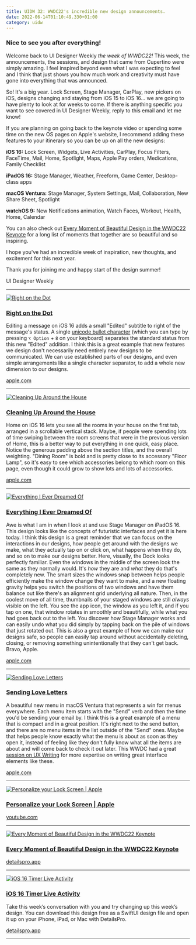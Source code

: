 ```yaml
---
title: UIDW 32: WWDC22's incredible new design announcements.
date: 2022-06-14T01:10:49.330+01:00
category: uidw
---
```


### Nice to see you after everything!

Welcome back to UI Designer Weekly _the week of WWDC22!_ This week, the announcements, the sessions, and design that came from Cupertino were simply amazing. I feel inspired beyond even what I was expecting to feel and I think that just shows you how much work and creativity must have gone into everything that was announced.

So! It's a big year. Lock Screen, Stage Manager, CarPlay, new pickers on iOS, designs changing and staying from iOS 15 to iOS 16... we are going to have plenty to look at for weeks to come. If there is anything specific you want to see covered in UI Designer Weekly, reply to this email and let me know!

If you are planning on going back to the keynote video or spending some time on the new OS pages on Apple's website, I recommend adding these features to your itinerary so you can be up on all the new designs:

**iOS 16:** Lock Screen, Widgets, Live Activities, CarPlay, Focus Filters, FaceTime, Mail, Home, Spotlight, Maps, Apple Pay orders, Medications, Family Checklist

**iPadOS 16:** Stage Manager, Weather, Freeform, Game Center, Desktop-class apps

**macOS Ventura:** Stage Manager, System Settings, Mail, Collaboration, New Share Sheet, Spotlight

**watchOS 9:** New Notifications animation, Watch Faces, Workout, Health, Home, Calendar

You can also check out [Every Moment of Beautiful Design in the WWDC22 Keynote](https://cur.at/Ob2qKka?m=web) for a long list of moments that together are so beautiful and so inspiring.

I hope you've had an incredible week of inspiration, new thoughts, and excitement for this next year.

Thank you for joining me and happy start of the design summer!

 UI Designer Weekly 

---

[![](https://assets.sahandnayebaziz.org/right-on-the-dot.jpeg "Right on the Dot")](https://cur.at/rGjmcmr?m=web) 

### [Right on the Dot](https://cur.at/rGjmcmr?m=web)

Editing a message on iOS 16 adds a small "Edited" subtitle to right of the message's status. A single [unicode bullet character](https://cur.at/suekk9K?m=web) (which you can type by pressing `⌥ Option` \+ `8` on your keyboard) separates the standard status from this new "Edited" addition. I think this is a great example that new features we design don't necessarily need entirely new designs to be communicated. We can use established parts of our designs, and even simple arrangements like a single character separator, to add a whole new dimension to our designs.

[apple.com](https://cur.at/rGjmcmr?m=web) 

---

[![](https://assets.sahandnayebaziz.org/cleaning-up-around-the-house.jpeg "Cleaning Up Around the House")](https://cur.at/zVtxNYm?m=web) 

### [Cleaning Up Around the House](https://cur.at/zVtxNYm?m=web)

Home on iOS 16 lets you see all the rooms in your house on the first tab, arranged in a scrollable vertical stack. Maybe, if people were spending lots of time swiping between the room screens that were in the previous version of Home, this is a better way to put everything in one quick, easy place. Notice the generous padding above the section titles, and the overall weighting. "Dining Room" is bold and is pretty close to its accessory "Floor Lamp", so it's easy to see which accessories belong to which room on this page, even though it could grow to show lots and lots of accessories.

[apple.com](https://cur.at/zVtxNYm?m=web) 

---

[![](https://assets.sahandnayebaziz.org/everything-i-ever-dreamed-of.jpeg "Everything I Ever Dreamed Of")](https://cur.at/sjUWtTG?m=web) 

### [Everything I Ever Dreamed Of](https://cur.at/sjUWtTG?m=web)

Awe is what I am in when I look at and use Stage Manager on iPadOS 16\. This design looks like the concepts of futuristic interfaces and yet it is here today. I think this design is a great reminder that we can focus on the interactions in our designs, how people get around with the designs we make, what they actually tap on or click on, what happens when they do, and so on to make our designs better. Here, visually, the Dock looks perfectly familiar. Even the windows in the middle of the screen look the same as they normally would. It's _how_ they are and _what_ they do that's completely new. The smart sizes the windows snap between helps people efficiently make the window change they want to make, and a new floating gravity helps you switch the positions of two windows and have them balance out like there's an alignment grid underlying all nature. Then, in the coolest move of all time, thumbnails of your staged windows are still _always_ visible on the left. You see the app icon, the window as you left it, and if you tap on one, that window rotates in smoothly and beautifully, while what you had goes back out to the left. You discover how Stage Manager works and can easily undo what you did simply by tapping back on the pile of windows that just rotated out. This is also a great example of how we can make our designs safe, so people can easily tap around without accidentally deleting, closing, or removing something unintentionally that they can't get back. Bravo, Apple.

[apple.com](https://cur.at/sjUWtTG?m=web) 

---

[![](https://assets.sahandnayebaziz.org/sending-love-letters.jpeg "Sending Love Letters")](https://cur.at/XPZXsvW?m=web) 

### [Sending Love Letters](https://cur.at/XPZXsvW?m=web)

A beautiful new menu in macOS Ventura that represents a win for menus everywhere. Each menu item starts with the "Send" verb and then the time you'd be sending your email by. I think this is a great example of a menu that is compact and in a great position. It's right next to the send button, and there are no menu items in the list outside of the "Send" ones. Maybe that helps people know exactly what the menu is about as soon as they open it, instead of feeling like they don't fully know what all the items are about and will come back to check it out later. This WWDC had a great [session on UX Writing](https://cur.at/nBsWvIx?m=web) for more expertise on writing great interface elements like these.

[apple.com](https://cur.at/XPZXsvW?m=web) 

---

[![](https://assets.sahandnayebaziz.org/personalize-your-lock-screen-or-apple.jpeg "Personalize your Lock Screen | Apple")](https://cur.at/oqERpKh?m=web) 

### [Personalize your Lock Screen | Apple](https://cur.at/oqERpKh?m=web)

[youtube.com](https://cur.at/oqERpKh?m=web) 

---

[![](https://assets.sahandnayebaziz.org/every-moment-of-beautiful-design-in-the-wwdc22-keynote.jpeg "Every Moment of Beautiful Design in the WWDC22 Keynote")](https://cur.at/RDbXIps?m=web) 

### [Every Moment of Beautiful Design in the WWDC22 Keynote](https://cur.at/RDbXIps?m=web)

[detailspro.app](https://cur.at/RDbXIps?m=web) 

---

[![](https://assets.sahandnayebaziz.org/ios-16-timer-live-activity.jpeg "iOS 16 Timer Live Activity")](https://cur.at/iz5PahV?m=web) 

### [iOS 16 Timer Live Activity](https://cur.at/iz5PahV?m=web)

Take this week’s conversation with you and try changing up this week’s design. You can download this design free as a SwiftUI design file and open it up on your iPhone, iPad, or Mac with DetailsPro.

[detailspro.app](https://cur.at/iz5PahV?m=web) 

---